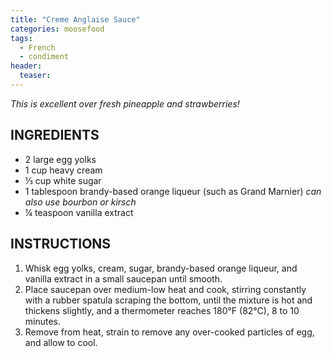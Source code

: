 ```yaml
---
title: "Creme Anglaise Sauce"
categories: moosefood
tags: 
  - French
  - condiment
header:
  teaser: 
---
```


*This is excellent over fresh pineapple and strawberries!*

## INGREDIENTS
* 2 large egg yolks
* 1 cup heavy cream
* ⅓ cup white sugar
* 1 tablespoon brandy-based orange liqueur (such as Grand Marnier) *can also use bourbon or kirsch*
* ¼ teaspoon vanilla extract

## INSTRUCTIONS
1. Whisk egg yolks, cream, sugar, brandy-based orange liqueur, and vanilla extract in a small saucepan until smooth.
2. Place saucepan over medium-low heat and cook, stirring constantly with a rubber spatula scraping the bottom, until the mixture is hot and thickens slightly, and a thermometer reaches 180°F (82°C), 8 to 10 minutes.
3. Remove from heat, strain to remove any over-cooked particles of egg, and allow to cool.
